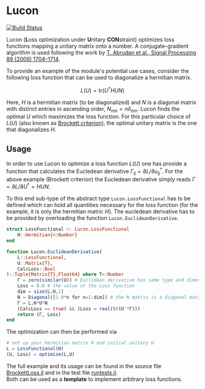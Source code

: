 # Lucon

[![Build Status](https://github.com/toschaefer/Lucon.jl/actions/workflows/CI.yml/badge.svg?branch=main)](https://github.com/toschaefer/Lucon.jl/actions/workflows/CI.yml?query=branch%3Amain)

Lucon (**L**oss optimization under **U**nitary **CON**straint) optimizes loss functions mapping a unitary matrix onto a number. A conjugate-gradient algorithm is used following the work by [T. Abrudan et al., Signal Processing 89 (2009) 1704–1714](https://dx.doi.org/10.1016/j.sigpro.2009.03.015).  

To provide an example of the module's potential use cases, consider the following loss function that can be used to diagonalize a hermitian matrix.
```math
L(U) = \text{tr}(U^\dagger H U N)
```
Here, $H$ is a hermitian matrix (to be diagonalized) and $N$ is a diagonal matrix with distinct entries in ascending order, $N_{nm} = n\delta_{nm}$. Lucon finds the optimal $U$ which maximizes the loss function.  For this particular choice of $L(U)$ (also known as [Brockett criterion](https://doi.org/10.1016/0024-3795(91)90021-N)), the optimal unitary matrix is the one that diagonalizes $H$.

## Usage

In order to use Lucon to optimize a loss function $L(U)$ one has provide a function that calculates the Eucledean derivative $\Gamma_{ij} = \partial L / \partial u^*_{ij}$. For the above example (Brockett criterion) the Eucledean derivative simply reads $\Gamma = \partial L /\partial U^\dagger = H U N$.  

To this end sub-type of the abstract type ```Lucon.LossFunctional``` has to be defined which can hold all quantities necessary for the loss function (for the example, it is only the hermitian matric $H$).
The eucledean derivative has to be provided by overloading the function ```Lucon.EuclideanDerivative```.

```julia
struct LossFunctional <: Lucon.LossFunctional
    H::Hermitian{<:Number}
end

function Lucon.EuclideanDerivative(
    L::LossFunctional,
    U::Matrix{T},
    CalcLoss::Bool
)::Tuple{Matrix{T},Float64} where T<:Number
    Γ = zero(similar(U)) # Euclidean derivative has same type and dimension as U
    Loss = 0.0 # the value of the Loss function
    dim = size(L.H,1)
    N = Diagonal([1.0*n for n=1:dim]) # the N matrix is a diagonal matrix with entries N_nn = n
    Γ = L.H*U*N
    (CalcLoss == true) && (Loss = real(tr(U'*Γ)))
    return (Γ, Loss)
end
```
The optimization can then be performed via
```julia
# set up your hermitian matrix H and initial unitary U
L = LossFunctional(H)
(U, Loss) = optimize(L,U)
```
The full example and its usage can be found in the source file [BrockettLoss.jl](src/BrockettLoss.jl) and in the test file [runtests.jl](test/runtests.jl).  
Both can be used as a **template** to implement arbitrary loss functions.
